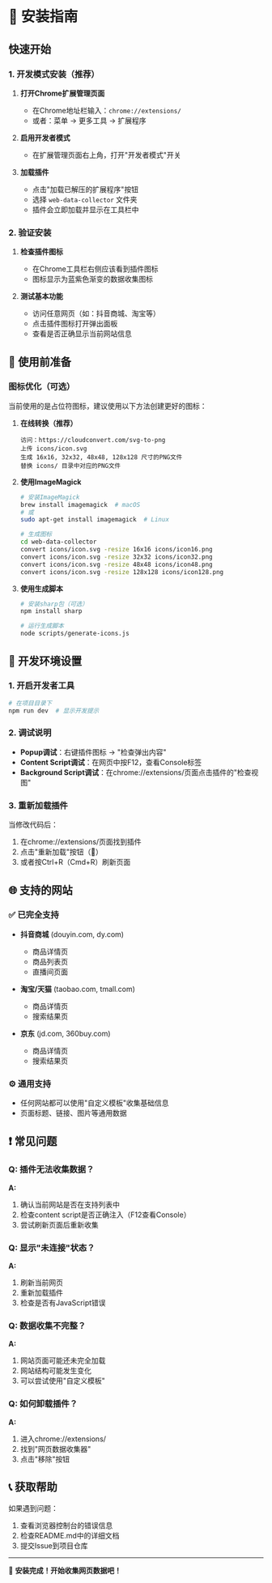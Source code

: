 # 🚀 安装指南

## 快速开始

### 1. 开发模式安装（推荐）

1. **打开Chrome扩展管理页面**
   - 在Chrome地址栏输入：`chrome://extensions/`
   - 或者：菜单 → 更多工具 → 扩展程序

2. **启用开发者模式**
   - 在扩展管理页面右上角，打开"开发者模式"开关

3. **加载插件**
   - 点击"加载已解压的扩展程序"按钮
   - 选择 `web-data-collector` 文件夹
   - 插件会立即加载并显示在工具栏中

### 2. 验证安装

1. **检查插件图标**
   - 在Chrome工具栏右侧应该看到插件图标
   - 图标显示为蓝紫色渐变的数据收集图标

2. **测试基本功能**
   - 访问任意网页（如：抖音商城、淘宝等）
   - 点击插件图标打开弹出面板
   - 查看是否正确显示当前网站信息

## 📝 使用前准备

### 图标优化（可选）
当前使用的是占位符图标，建议使用以下方法创建更好的图标：

1. **在线转换（推荐）**
   ```
   访问：https://cloudconvert.com/svg-to-png
   上传 icons/icon.svg
   生成 16x16, 32x32, 48x48, 128x128 尺寸的PNG文件
   替换 icons/ 目录中对应的PNG文件
   ```

2. **使用ImageMagick**
   ```bash
   # 安装ImageMagick
   brew install imagemagick  # macOS
   # 或
   sudo apt-get install imagemagick  # Linux
   
   # 生成图标
   cd web-data-collector
   convert icons/icon.svg -resize 16x16 icons/icon16.png
   convert icons/icon.svg -resize 32x32 icons/icon32.png
   convert icons/icon.svg -resize 48x48 icons/icon48.png
   convert icons/icon.svg -resize 128x128 icons/icon128.png
   ```

3. **使用生成脚本**
   ```bash
   # 安装sharp包（可选）
   npm install sharp
   
   # 运行生成脚本
   node scripts/generate-icons.js
   ```

## 🔧 开发环境设置

### 1. 开启开发者工具
```bash
# 在项目目录下
npm run dev  # 显示开发提示
```

### 2. 调试说明
- **Popup调试**：右键插件图标 → "检查弹出内容"
- **Content Script调试**：在网页中按F12，查看Console标签
- **Background Script调试**：在chrome://extensions/页面点击插件的"检查视图"

### 3. 重新加载插件
当修改代码后：
1. 在chrome://extensions/页面找到插件
2. 点击"重新加载"按钮（🔄）
3. 或者按Ctrl+R（Cmd+R）刷新页面

## 🌐 支持的网站

### ✅ 已完全支持
- **抖音商城** (douyin.com, dy.com)
  - 商品详情页
  - 商品列表页  
  - 直播间页面

- **淘宝/天猫** (taobao.com, tmall.com)
  - 商品详情页
  - 搜索结果页

- **京东** (jd.com, 360buy.com)
  - 商品详情页
  - 搜索结果页

### ⚙️ 通用支持
- 任何网站都可以使用"自定义模板"收集基础信息
- 页面标题、链接、图片等通用数据

## ❗ 常见问题

### Q: 插件无法收集数据？
**A:** 
1. 确认当前网站是否在支持列表中
2. 检查content script是否正确注入（F12查看Console）
3. 尝试刷新页面后重新收集

### Q: 显示"未连接"状态？
**A:**
1. 刷新当前网页
2. 重新加载插件
3. 检查是否有JavaScript错误

### Q: 数据收集不完整？
**A:**
1. 网站页面可能还未完全加载
2. 网站结构可能发生变化
3. 可以尝试使用"自定义模板"

### Q: 如何卸载插件？
**A:**
1. 进入chrome://extensions/
2. 找到"网页数据收集器"
3. 点击"移除"按钮

## 📞 获取帮助

如果遇到问题：
1. 查看浏览器控制台的错误信息
2. 检查README.md中的详细文档
3. 提交Issue到项目仓库

---

🎉 **安装完成！开始收集网页数据吧！**

